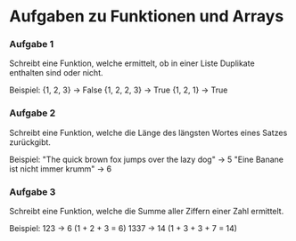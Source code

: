 # Aufgaben zu Funktionen und Arrays

### Aufgabe 1
Schreibt eine Funktion, welche ermittelt, ob in einer Liste Duplikate enthalten sind oder nicht.

Beispiel:
{1, 2, 3} -> False
{1, 2, 2, 3} -> True
{1, 2, 1} -> True

### Aufgabe 2
Schreibt eine Funktion, welche die Länge des längsten Wortes eines Satzes zurückgibt.

Beispiel:
"The quick brown fox jumps over the lazy dog" -> 5
"Eine Banane ist nicht immer krumm" -> 6

### Aufgabe 3
Schreibt eine Funktion, welche die Summe aller Ziffern einer Zahl ermittelt.

Beispiel:
123 -> 6 (1 + 2 + 3 = 6)
1337 -> 14 (1 + 3 + 3 + 7 = 14)